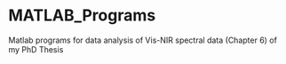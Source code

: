 # MATLAB_Programs
Matlab programs for data analysis of Vis-NIR spectral data (Chapter 6) of my PhD Thesis
